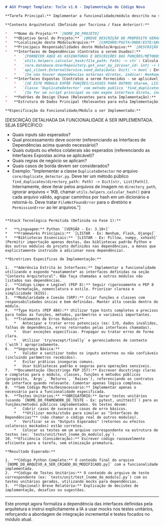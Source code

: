 ```markdown
# AGV Prompt Template: Tocle v1.0 - Implementação de Código Novo

**Tarefa Principal:** Implementar a funcionalidade/módulo descrito na seção "Especificação" abaixo, criando ou modificando o arquivo Python `[NOME_DO_ARQUIVO_A_SER_CRIADO_OU_MODIFICADO.py]`. Siga rigorosamente as diretrizes e o contexto arquitetural fornecido.

**Contexto Arquitetural (Definido por Tocrisna / Fase Anterior):**

*   **Nome do Projeto:** `[NOME_DO_PROJETO]`
*   **Objetivo Geral do Projeto:** `[BREVE DESCRIÇÃO DO PROPÓSITO GERAL DO PROJETO]`
*   **Localização deste Módulo/Arquivo:** `[CAMINHO/PASTA/ONDE/ESTE/ARQUIVO/DEVE_FICAR.py]`
*   **Principais Responsabilidades deste Módulo/Arquivo:** `[DESCRIÇÃO CONCISA DO QUE ESTE ARQUIVO DEVE FAZER, CONFORME ARQUITETURA]`
*   **Interfaces de Dependências (Contratos a serem Usados):**
    *   `[FORNECER AQUI AS ASSINATURAS E DESCRIÇÕES DAS FUNÇÕES/MÉTODOS/CLASSES DE *OUTROS MÓDULOS* QUE ESTE CÓDIGO PRECISA CHAMAR. SEJA PRECISO. Exemplos:]`
    *   `utils.helpers.calcular_hash(file_path: Path) -> str`: Calcula e retorna o hash xxhash de um arquivo.
    *   `core.database.UserRepository.get_user_by_id(user_id: int) -> Optional[User]`: Busca um usuário no DB pelo ID. Retorna um objeto User ou None.
    *   `api_client.ExternalService.send_data(data: Dict) -> bool`: Envia dados para um serviço externo. Retorna True em sucesso.
    *   `[Se não houver dependências externas diretas, indicar: Nenhuma dependência externa significativa definida pela arquitetura para esta implementação.]`
*   **Interfaces Expostas (Contratos a serem Fornecidos - se aplicável):**
    *   `[SE ESTE MÓDULO EXPÕE FUNÇÕES/CLASSES PARA OUTROS USarem, LISTAR SUAS ASSINATURAS ESPERADAS AQUI. Exemplo:]`
    *   `Classe 'DuplicateDetector' com método publico 'find_duplicates(directory_path: Path) -> Dict[str, List[Path]]'`
    *   `[Se for um script principal ou não expõe interface direta, indicar: N/A]`
*   **Padrões de Design Chave (Relevantes para esta Implementação):** `[PADRÕES RELEVANTES DA ARQUITETURA - Ex: 'Seguir padrão Repository', 'Usar Injeção de Dependência para DatabaseClient']`
*   **Estrutura de Dados Principal (Relevantes para esta Implementação):** `[DEFINIÇÃO DE CLASSES DE DADOS/NAMEDTUPLES RELEVANTES DEFINIDAS PELA ARQUITETURA QUE ESTE MÓDULO USARÁ OU RETORNARÁ]`

**Especificação da Funcionalidade/Módulo a ser Implementada:**

```
[DESCRIÇÃO DETALHADA DA FUNCIONALIDADE A SER IMPLEMENTADA. SEJA ESPECÍFICO:
- Quais inputs são esperados?
- Qual processamento deve ocorrer (referenciando as Interfaces de Dependências acima quando necessário)?
- Quais outputs ou efeitos colaterais são esperados (referenciando as Interfaces Expostas acima se aplicável)?
- Quais regras de negócio se aplicam?
- Quais casos de borda devem ser considerados?
- Exemplo: "Implementar a classe `DuplicateDetector` no arquivo `core/duplicate_detector.py`. Deve ter um método público `find_duplicates(directory_path: Path) -> Dict[str, List[Path]]`. Internamente, deve iterar pelos arquivos de imagem no `directory_path`, ignorar arquivos < 1KB, chamar `utils.helpers.calcular_hash()` para cada arquivo válido, agrupar caminhos por hash em um dicionário e retorná-lo. Deve tratar `FileNotFoundError` para o diretório e `PermissionError` ao ler arquivos."]
```

**Stack Tecnológica Permitida (Definida na Fase 1):**

*   **Linguagem:** Python `[VERSÃO - Ex: 3.10+]`
*   **Frameworks Principais:** `[LISTAR - Ex: Nenhum, Flask, Django]`
*   **Bibliotecas Essenciais:** `[LISTAR - Ex: Pillow, numpy, xxhash]` (Permitir importação apenas destas, das bibliotecas padrão Python e dos outros módulos do projeto definidos nas dependências, a menos que explicitamente instruído a adicionar nova dependência).

**Diretrizes Específicas de Implementação:**

1.  **Aderência Estrita às Interfaces:** Implementar a funcionalidade utilizando e expondo *exatamente* as interfaces definidas na seção "Contexto Arquitetural". Não faça chamadas a outros módulos não listados nas dependências.
2.  **Código Limpo e Legível (PEP 8):** Seguir rigorosamente o PEP 8 para formatação, nomenclatura e estilo. Priorizar clareza e simplicidade (KISS).
3.  **Modularidade e Coesão (SRP):** Criar funções e classes com responsabilidades únicas e bem definidas. Manter alta coesão dentro do módulo.
4.  **Type Hints (PEP 484):** Utilizar type hints completos e precisos para todas as funções, métodos, parâmetros e variáveis importantes.
5.  **Tratamento de Erros Robusto:**
    *   Antecipar e tratar erros potenciais (ex: I/O, dados inválidos, falhas de dependência, erros retornados pelas interfaces chamadas).
    *   Usar exceções específicas. Propagar ou tratar erros de forma clara.
    *   Utilizar `try/except/finally` e gerenciadores de contexto (`with`) apropriadamente.
6.  **Segurança Básica:**
    *   Validar e sanitizar todos os inputs externos ou não confiáveis (incluindo parâmetros recebidos).
    *   Evitar práticas inseguras comuns.
    *   Usar bibliotecas padrão e seguras para operações sensíveis.
7.  **Documentação (Docstrings PEP 257):** Escrever docstrings claras e completas para o módulo, classes, funções e métodos públicos (propósito, `Args`, `Returns`, `Raises`), referenciando os contratos de interface quando relevante. Comentar apenas lógica complexa.
8.  **Sem Código Morto/Desnecessário:** Implementar apenas o necessário para a funcionalidade especificada.
9.  **Testes Unitários:** **OBRIGATÓRIO:** Gerar testes unitários (usando `[NOME_DO_FRAMEWORK_DE_TESTE - Ex: pytest, unittest]`) para as funções/métodos públicos implementados. Os testes devem:
    *   Cobrir casos de sucesso e casos de erro básicos.
    *   **Utilizar mocks/stubs para simular as "Interfaces de Dependências"** (não chamar o código real de outros módulos).
    *   Verificar se os "Outputs Esperados" (retornos ou efeitos colaterais mockados) estão corretos.
    *   Colocar os testes em um arquivo correspondente na estrutura de testes (ex: `tests/unit/test_[nome_do_modulo].py`).
10. **Eficiência (Consideração):** Escrever código razoavelmente eficiente para a tarefa, sem otimização prematura.

**Resultado Esperado:**

1.  **Código Python Completo:** O conteúdo final do arquivo `[NOME_DO_ARQUIVO_A_SER_CRIADO_OU_MODIFICADO.py]` com a funcionalidade implementada.
2.  **Código de Testes Unitários:** O conteúdo do arquivo de teste correspondente (ex: `tests/unit/test_[nome_do_modulo].py`) com os testes unitários gerados, utilizando mocks para dependências.
3.  **(Opcional) Breve Relatório:** Explicação de decisões de implementação, desafios ou sugestões.

```

---

Este prompt agora formaliza a dependência das interfaces definidas pela arquitetura e instrui explicitamente a IA a usar mocks nos testes unitários, reforçando a abordagem de integração incremental e testes focados no módulo atual.
